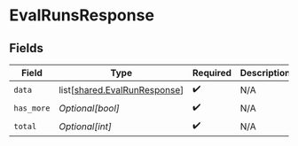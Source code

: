 # EvalRunsResponse


## Fields

| Field                                                                      | Type                                                                       | Required                                                                   | Description                                                                |
| -------------------------------------------------------------------------- | -------------------------------------------------------------------------- | -------------------------------------------------------------------------- | -------------------------------------------------------------------------- |
| `data`                                                                     | list[[shared.EvalRunResponse](undefined/models/shared/evalrunresponse.md)] | :heavy_check_mark:                                                         | N/A                                                                        |
| `has_more`                                                                 | *Optional[bool]*                                                           | :heavy_check_mark:                                                         | N/A                                                                        |
| `total`                                                                    | *Optional[int]*                                                            | :heavy_check_mark:                                                         | N/A                                                                        |